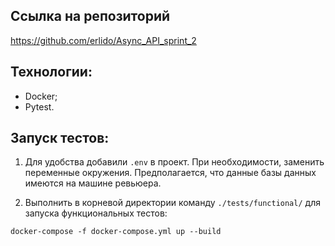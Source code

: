 ## Ссылка на репозиторий
https://github.com/erlido/Async_API_sprint_2

## Технологии:
* Docker;
* Pytest.

## Запуск тестов:
   
1. Для удобства добавили `.env` в проект. При необходимости, заменить
   переменные окружения. Предполагается, что данные базы данных имеются
   на машине ревьюера.
   
3. Выполнить в корневой директории команду `./tests/functional/` для запуска
функциональных тестов:

```
docker-compose -f docker-compose.yml up --build
```

